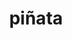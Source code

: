 ---
layout: activities
title: piñata
emoji: pinata
permalink: 🪅.html
image: assets/img/3moji/pinata.png
---